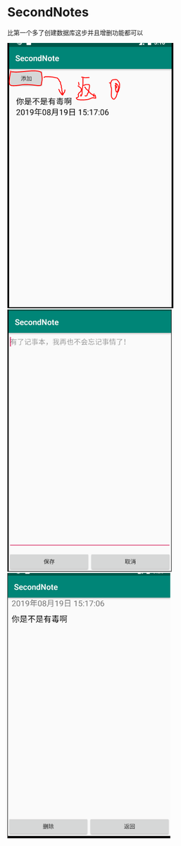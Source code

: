# SecondNotes
比第一个多了创建数据库这步并且增删功能都可以


<img src="add.PNG" width="377" height="603" border="0" alt=""><img src="add2.PNG" width="373" height="596" border="0" alt=""><img src="delete.PNG" width="370" height="603" border="0" alt="">
